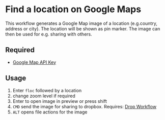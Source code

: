 # Find a location on Google Maps
This workflow generates a Google Map image of a location (e.g.country, address or city). The location will be shown as pin marker. The image can then be used for e.g. sharing with others.

## Required
* [Google Map API Key](https://developers.google.com/maps/documentation/geocoding/get-api-key#standard-auth)

## Usage
1. Enter `floc` followed by a location
2. change zoom level if required
3. Enter to open image in preview or press shift
4. `CMD` send the image for sharing to dropbox. Requires: [Drop Workflow](http://www.packal.org/workflow/drop)
5. `ALT` opens file actions for the image

